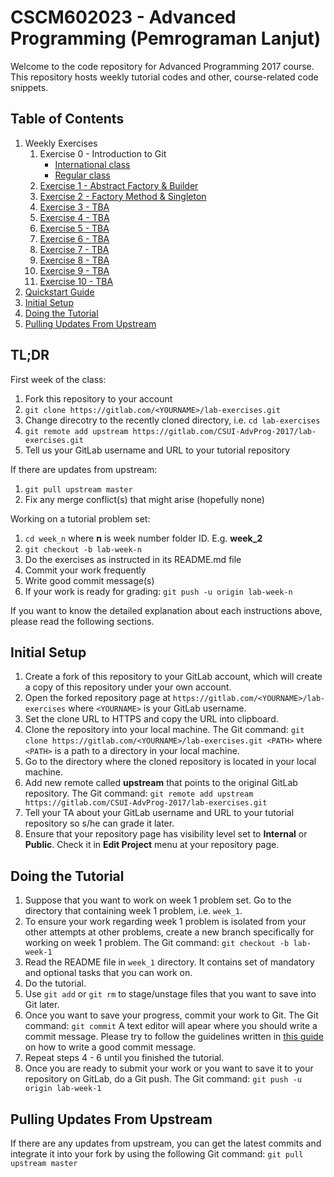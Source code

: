 # CSCM602023 - Advanced Programming (Pemrograman Lanjut)

Welcome to the code repository for Advanced Programming 2017 course.
This repository hosts weekly tutorial codes and other, course-related
code snippets.

## Table of Contents

1. Weekly Exercises
    1. Exercise 0 - Introduction to Git
        - [International class](week_0_ki/README.md)
        - [Regular class](week_0_reg/README.md)
    2. [Exercise 1 - Abstract Factory & Builder](week_1/README.md)
    3. [Exercise 2 - Factory Method & Singleton](week_2/README.md)
    4. [Exercise 3 - TBA](/#)
    5. [Exercise 4 - TBA](/#)
    6. [Exercise 5 - TBA](/#)
    7. [Exercise 6 - TBA](/#)
    8. [Exercise 7 - TBA](/#)
    9. [Exercise 8 - TBA](/#)
    10. [Exercise 9 - TBA](/#)
    10. [Exercise 10 - TBA](/#)
2. [Quickstart Guide](/#tldr)
3. [Initial Setup](/#initial-setup)
4. [Doing the Tutorial](/#doing-the-tutorial)
5. [Pulling Updates From Upstream](/#pulling-updates-from-upstream)

## TL;DR

First week of the class:

1. Fork this repository to your account
2. `git clone https://gitlab.com/<YOURNAME>/lab-exercises.git`
3. Change direcotry to the recently cloned directory, i.e. `cd lab-exercises`
4. `git remote add upstream https://gitlab.com/CSUI-AdvProg-2017/lab-exercises.git`
5. Tell us your GitLab username and URL to your tutorial repository

If there are updates from upstream:

1. `git pull upstream master`
2. Fix any merge conflict(s) that might arise (hopefully none)

Working on a tutorial problem set:

1. `cd week_n` where **n** is week number folder ID. E.g. **week_2**
2. `git checkout -b lab-week-n`
3. Do the exercises as instructed in its README.md file
4. Commit your work frequently
5. Write good commit message(s)
6. If your work is ready for grading: `git push -u origin lab-week-n`

If you want to know the detailed explanation about each instructions above,
please read the following sections.

## Initial Setup

1. Create a fork of this repository to your GitLab account, which
will create a copy of this repository under your own account.
2. Open the forked repository page at
`https://gitlab.com/<YOURNAME>/lab-exercises` where `<YOURNAME>`
is your GitLab username.
3. Set the clone URL to HTTPS and copy the URL into clipboard.
4. Clone the repository into your local machine. The Git command:
`git clone https://gitlab.com/<YOURNAME>/lab-exercises.git <PATH>`
where `<PATH>` is a path to a directory in your local machine.
5. Go to the directory where the cloned repository is located in your
local machine.
6. Add new remote called **upstream** that points to the original
GitLab repository. The Git command: `git remote add upstream https://gitlab.com/CSUI-AdvProg-2017/lab-exercises.git`
7. Tell your TA about your GitLab username and URL to your tutorial
repository so s/he can grade it later.
8. Ensure that your repository page has visibility level set to
**Internal** or **Public**. Check it in **Edit Project** menu at
your repository page.

## Doing the Tutorial

1. Suppose that you want to work on week 1 problem set. Go to the
directory that containing week 1 problem, i.e. `week_1`.
2. To ensure your work regarding week 1 problem is isolated from
your other attempts at other problems, create a new branch
specifically for working on week 1 problem. The Git command:
`git checkout -b lab-week-1`
3. Read the README file in `week_1` directory. It contains set of
mandatory and optional tasks that you can work on.
4. Do the tutorial.
5. Use `git add` or `git rm` to stage/unstage files that you want to
save into Git later.
6. Once you want to save your progress, commit your work to Git. The
Git command: `git commit` A text editor will apear where you should
write a commit message. Please try to follow the guidelines written
in [this guide](http://chris.beams.io/posts/git-commit/) on how to
write a good commit message.
7. Repeat steps 4 - 6 until you finished the tutorial.
8. Once you are ready to submit your work or you want to save it to
your repository on GitLab, do a Git push. The Git command: 
`git push -u origin lab-week-1`

## Pulling Updates From Upstream

If there are any updates from upstream, you can get the latest commits
and integrate it into your fork by using the following Git command:
`git pull upstream master`

